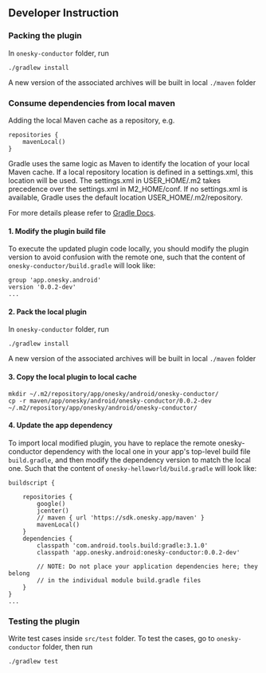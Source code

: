 ## Developer Instruction

### Packing the plugin

In `onesky-conductor` folder, run
```
./gradlew install
```
A new version of the associated archives will be built in local `./maven` folder

### Consume dependencies from local maven
Adding the local Maven cache as a repository, e.g.
```
repositories {
    mavenLocal()
}
```

Gradle uses the same logic as Maven to identify the location of your local Maven cache. If a local repository location is defined in a settings.xml, this location will be used. The settings.xml in USER_HOME/.m2 takes precedence over the settings.xml in M2_HOME/conf. If no settings.xml is available, Gradle uses the default location USER_HOME/.m2/repository.

For more details please refer to [Gradle Docs](https://docs.gradle.org/current/userguide/repository_types.html#sub:maven_local).

#### 1. Modify the plugin build file
To execute the updated plugin code locally, you should modify the plugin version to avoid confusion with the remote one, such that the content of `onesky-conductor/build.gradle` will look like:
```
group 'app.onesky.android'
version '0.0.2-dev'
...
```

#### 2. Pack the local plugin
In `onesky-conductor` folder, run
```
./gradlew install
```
A new version of the associated archives will be built in local `./maven` folder

#### 3. Copy the local plugin to local cache
```
mkdir ~/.m2/repository/app/onesky/android/onesky-conductor/
cp -r maven/app/onesky/android/onesky-conductor/0.0.2-dev ~/.m2/repository/app/onesky/android/onesky-conductor/
```

#### 4. Update the app dependency
To import local modified plugin, you have to replace the remote onesky-conductor dependency with the local one in your app's top-level build file `build.gradle`, and then modify the dependency version to match the local one. Such that the content of `onesky-helloworld/build.gradle` will look like:
```
buildscript {
    
    repositories {
        google()
        jcenter()
        // maven { url 'https://sdk.onesky.app/maven' }
        mavenLocal()
    }
    dependencies {
        classpath 'com.android.tools.build:gradle:3.1.0'
        classpath 'app.onesky.android:onesky-conductor:0.0.2-dev'

        // NOTE: Do not place your application dependencies here; they belong
        // in the individual module build.gradle files
    }
}
...
```

### Testing the plugin

Write test cases inside `src/test` folder. To test the cases, go to `onesky-conductor` folder, then run
```
./gradlew test
```
